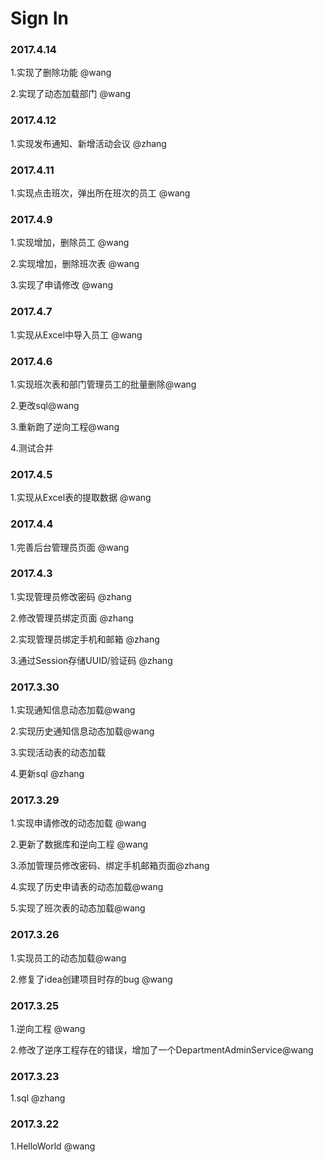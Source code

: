 # Sign In

### 2017.4.14

1.实现了删除功能 @wang

2.实现了动态加载部门 @wang

### 2017.4.12

1.实现发布通知、新增活动会议 @zhang

### 2017.4.11

1.实现点击班次，弹出所在班次的员工 @wang

### 2017.4.9

1.实现增加，删除员工  @wang

2.实现增加，删除班次表 @wang

3.实现了申请修改 @wang

### 2017.4.7

1.实现从Excel中导入员工 @wang

### 2017.4.6

1.实现班次表和部门管理员工的批量删除@wang

2.更改sql@wang

3.重新跑了逆向工程@wang

4.测试合并

### 2017.4.5

1.实现从Excel表的提取数据 @wang

### 2017.4.4

1.完善后台管理员页面 @wang

### 2017.4.3

1.实现管理员修改密码 @zhang

2.修改管理员绑定页面 @zhang

2.实现管理员绑定手机和邮箱 @zhang

3.通过Session存储UUID/验证码 @zhang

### 2017.3.30

1.实现通知信息动态加载@wang

2.实现历史通知信息动态加载@wang

3.实现活动表的动态加载

4.更新sql @zhang

### 2017.3.29

1.实现申请修改的动态加载 @wang

2.更新了数据库和逆向工程 @wang

3.添加管理员修改密码、绑定手机邮箱页面@zhang

4.实现了历史申请表的动态加载@wang

5.实现了班次表的动态加载@wang

### 2017.3.26

1.实现员工的动态加载@wang

2.修复了idea创建项目时存的bug @wang

### 2017.3.25

1.逆向工程 @wang

2.修改了逆序工程存在的错误，增加了一个DepartmentAdminService@wang

### 2017.3.23

1.sql   @zhang

### 2017.3.22

1.HelloWorld   @wang